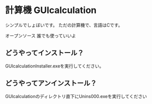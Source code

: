 # 計算機 GUIcalculation
シンプルでしょぼいです。
ただの計算機で、言語はCです。

オープンソース 誰でも使っていいよ

## どうやってインストール？
GUIcalculationInstaller.exeを実行してください。

## どうやってアンインストール？
GUIcalculationのディレクトリ直下にUnins000.exeを実行してください
